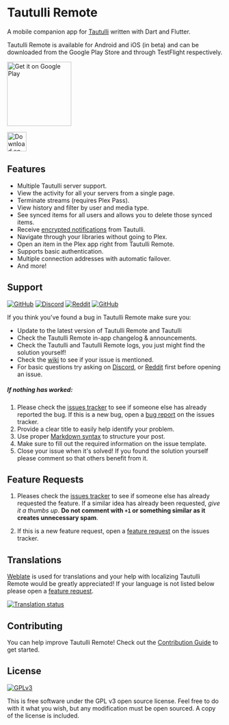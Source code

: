 # Tautulli Remote
A mobile companion app for [Tautulli](https://tautulli.com/) written with Dart and Flutter.

Tautulli Remote is available for Android and iOS (in beta) and can be downloaded from the Google Play Store and through TestFlight respectively.

<a href='https://play.google.com/store/apps/details?id=com.tautulli.tautulli_remote&pcampaignid=pcampaignidMKT-Other-global-all-co-prtnr-py-PartBadge-Mar2515-1'><img alt='Get it on Google Play' src='https://play.google.com/intl/en_us/badges/static/images/badges/en_badge_web_generic.png' width="150"/></a>

<a href="https://testflight.apple.com/join/G29OmIm1"><img src="https://developer.foursquare.com/docs/static/30030abacfedfe34db9d34686abfee39/8e687/testflight-badge.png" alt="Download on the App Store" height="45"/></a>
<!-- <a href=""><img src="https://tools.applemediaservices.com/api/badges/download-on-the-app-store/black/en-us?size=250x83&amp;" alt="Download on the App Store" style="border-radius: 13px; width: 125px; height: 58px;"></a> -->

## Features
- Multiple Tautulli server support.
- View the activity for all your servers from a single page.
- Terminate streams (requires Plex Pass).
- View history and filter by user and media type.
- See synced items for all users and allows you to delete those synced items.
- Receive [encrypted notifications](https://github.com/Tautulli/Tautulli-Wiki/wiki/Frequently-Asked-Questions#notifications-pycryptodome) from Tautulli.
- Navigate through your libraries without going to Plex.
- Open an item in the Plex app right from Tautulli Remote.
- Supports basic authentication.
- Multiple connection addresses with automatic failover.
- And more!

## Support
[![GitHub](https://img.shields.io/badge/github-wiki-lightgrey?style=flat-square)](https://github.com/Tautulli/Tautulli-Remote/wiki)
[![Discord](https://img.shields.io/discord/183396325142822912?label=discord&style=flat-square&color=7289DA)](https://tautulli.com/discord)
[![Reddit](https://img.shields.io/reddit/subreddit-subscribers/tautulli?label=reddit&style=flat-square&color=FF5700)](https://reddit.com/r/Tautulli)
[![GitHub](https://img.shields.io/badge/github-issues-lightgrey?style=flat-square)](https://github.com/Tautulli/Tautulli-Remote/issues)

If you think you've found a bug in Tautulli Remote make sure you:
- Update to the latest version of Tautulli Remote and Tautulli
- Check the Tautulli Remote in-app changelog & announcements.
- Check the Tautulli and Tautulli Remote logs, you just might find the solution yourself!
- Check the [wiki](https://github.com/Tautulli/Tautulli-Remote/wiki) to see if your issue is mentioned.
- For basic questions try asking on [Discord](https://tautulli.com/discord), or [Reddit](https://reddit.com/r/Tautulli) first before opening an issue.

##### If nothing has worked:
1. Please check the [issues tracker](https://github.com/Tautulli/Tautulli-Remote/issues) to see if someone else has already reported the bug.
If this is a new bug, open a [bug report](https://github.com/Tautulli/Tautulli-Remote/issues/new/choose) on the issues tracker.
3. Provide a clear title to easily help identify your problem.
4. Use proper [Markdown syntax](https://help.github.com/articles/github-flavored-markdown) to structure your post.
5. Make sure to fill out the required information on the issue template.
6. Close your issue when it's solved! If you found the solution yourself please comment so that others benefit from it.

## Feature Requests
1. Pleases check the [issues tracker](https://github.com/Tautulli/Tautulli-Remote/issues) to see if someone else has already requested the feature. If a similar idea has already been requested, _give it a thumbs up_. **Do not comment with `+1` or something similar as it creates unnecessary spam**.

2. If this is a new feature request, open a [feature request](https://github.com/Tautulli/Tautulli-Remote/issues/new/choose) on the issues tracker.

## Translations
[Weblate](https://hosted.weblate.org/engage/tautulli-remote/) is used for translations and your help with localizing Tautulli Remote would be greatly appreciated! If your language is not listed below please open a [feature request](https://github.com/Tautulli/Tautulli-Remote/issues/new/choose).

<a href="https://hosted.weblate.org/engage/tautulli-remote/">
<img src="https://hosted.weblate.org/widgets/tautulli-remote/-/multi-auto.svg" alt="Translation status" />
</a>

## Contributing
You can help improve Tautulli Remote! Check out the [Contribution Guide](CONTRIBUTING.md) to get started.

## License
[![GPLv3](https://img.shields.io/badge/License-GPLv3%20License-orange?style=flat-square)](https://github.com/Tautulli/Tautulli-Remote/blob/master/Licence)

This is free software under the GPL v3 open source license. Feel free to do with it what you wish,
but any modification must be open sourced. A copy of the license is included.
